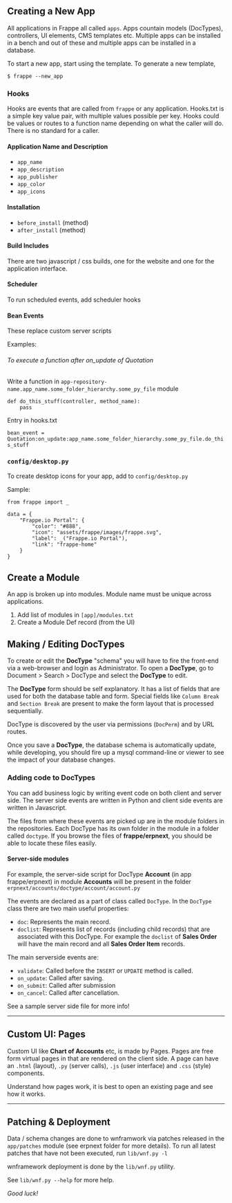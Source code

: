 ## Creating a New App

All applications in Frappe all called `apps`. Apps countain models (DocTypes), controllers, UI elements, CMS templates etc. Multiple apps can be installed in a bench and out of these and multiple apps can be installed in a database.

To start a new app, start using the template. To generate a new template,

	$ frappe --new_app

### Hooks

Hooks are events that are called from `frappe` or any application. Hooks.txt is a simple key value pair, with multiple values possible per key. Hooks could be values or routes to a function name depending on what the caller will do. There is no standard for a caller.

#### Application Name and Description

- `app_name`
- `app_description`
- `app_publisher`
- `app_color`
- `app_icons`

#### Installation

- `before_install` (method)
- `after_install` (method)

#### Build Includes

There are two javascript / css builds, one for the website and one for the application interface.

#### Scheduler

To run scheduled events, add scheduler hooks

#### Bean Events

These replace custom server scripts

Examples:

###### To execute a function after on_update of Quotation

Write a function in `app-repository-name.app_name.some_folder_hierarchy.some_py_file` module

    def do_this_stuff(controller, method_name):
        pass

Entry in hooks.txt

`bean_event = Quotation:on_update:app_name.some_folder_hierarchy.some_py_file.do_this_stuff`

### `config/desktop.py`

To create desktop icons for your app, add to `config/desktop.py`

Sample:

```
from frappe import _

data = {
	"Frappe.io Portal": {
		"color": "#888", 
		"icon": "assets/frappe/images/frappe.svg", 
		"label": _("Frappe.io Portal"),
		"link": "frappe-home"
	}
}
```

## Create a Module

An app is broken up into modules. Module name must be unique across applications.

1. Add list of modules in `[app]/modules.txt`
1. Create a Module Def record (from the UI)

## Making / Editing DocTypes

To create or edit the **DocType** "schema" you will have to fire the front-end
via a web-browser and login as Administrator. To open a **DocType**, go to
Document > Search > DocType and select the **DocType** to edit.

The **DocType** form should be self explanatory. It has a list of fields that
are used for both the database table and form. Special fields like `Column
Break` and `Section Break` are present to make the form layout that is
processed sequentially.

DocType is discovered by the user via permissions (`DocPerm`) and by URL routes.

Once you save a **DocType**, the database schema is automatically update,
while developing, you should fire up a mysql command-line or viewer to see the
impact of your database changes.

### Adding code to DocTypes

You can add business logic by writing event code on both client and server
side. The server side events are written in Python and client side events are
written in Javascript.

The files from where these events are picked up are in the module folders in
the repositories. Each DocType has its own folder in the module in a
folder called `doctype`. If you browse the files of **frappe/erpnext**, you should be
able to locate these files easily.

#### Server-side modules

For example, the server-side script for DocType **Account** (in app frappe/erpnext) in module **Accounts** will be present in the folder
`erpnext/accounts/doctype/account/account.py`

The events are declared as a part of class called `DocType`. In the `DocType`
class there are two main useful properties:

  * `doc`: Represents the main record.
  * `doclist`: Represents list of records (including child records) that are associated with this DocType. For example the `doclist` of **Sales Order** will have the main record and all **Sales Order Item** records.

The main serverside events are:

  * `validate`: Called before the `INSERT` or `UPDATE` method is called.
  * `on_update`: Called after saving.
  * `on_submit`: Called after submission
  * `on_cancel`: Called after cancellation.

See a sample server side file for more info!

* * *

## Custom UI: Pages

Custom UI like **Chart of Accounts** etc, is made by Pages. Pages are free
form virtual pages in that are rendered on the client side. A page can have an
`.html` (layout), `.py` (server calls), `.js` (user interface) and `.css`
(style) components.

Understand how pages work, it is best to open an existing page and see how it
works.

* * *

## Patching & Deployment

Data / schema changes are done to wnframwork via patches released in the
`app/patches` module (see erpnext folder for more details). To run all latest
patches that have not been executed, run `lib/wnf.py -l`

wnframework deployment is done by the `lib/wnf.py` utility.

See `lib/wnf.py --help` for more help.

_Good luck!_
